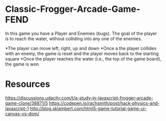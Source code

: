 # Classic-Frogger-Arcade-Game-FEND
In this game you have a Player and Enemies (bugs). The goal of the player is to reach the water, without colliding into any one of the enemies.

*The player can move left, right, up and down
*Once a the player collides with an enemy, the game is reset and the player moves back to the starting square
*Once the player reaches the water (i.e., the top of the game board), the game is won

# Resources
https://discussions.udacity.com/t/a-study-in-javascript-frogger-arcade-game-clone/38871/5
https://codepen.io/rachsmith/post/hack-physics-and-javascript-1
http://blog.sklambert.com/html5-game-tutorial-game-ui-canvas-vs-dom/
